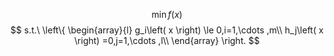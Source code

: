 $$
\min f\left( x \right) 
$$
$$
s.t.\ \left\{ \begin{array}{l}
	g_i\left( x \right) \le 0,i=1,\cdots ,m\\
	h_j\left( x \right) =0,j=1,\cdots ,l\\
\end{array} \right. 
$$
